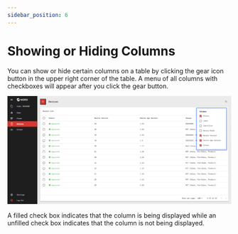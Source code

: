 ```yaml
---
sidebar_position: 6
---
```


# Showing or Hiding Columns

You can show or hide certain columns on a table by clicking the gear icon button in the upper right corner of the table. A menu of all columns with checkboxes will appear after you click the gear button.

![](/img/screenshots/website-application-usage/table-component/showing-or-hiding-columns/showing-or-hiding-columns-1.png)

A filled check box indicates that the column is being displayed while an unfilled check box indicates that the column is not being displayed.